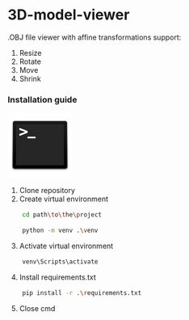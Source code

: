 # 3D-model-viewer

.OBJ file viewer with affine transformations support:

1. Resize
2. Rotate
3. Move
4. Shrink

### Installation guide

![Command Line Tools](./resources/readme/terminal.png?raw=true)

1. Clone repository
2. Create virtual environment

```bash
    cd path\to\the\project
```

```bash
    python -m venv .\venv
```

3. Activate virtual environment

```bash
    venv\Scripts\activate
```

4. Install requirements.txt

```bash
    pip install -r .\requirements.txt
```

5. Close cmd
